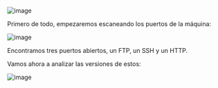 ![image](https://github.com/user-attachments/assets/b96bf5ae-f49f-4ead-94c5-c8ea807cd52a)

Primero de todo, empezaremos escaneando los puertos de la máquina:

![image](https://github.com/user-attachments/assets/67238b26-7936-4895-8982-6531b278fc11)

Encontramos tres puertos abiertos, un FTP, un SSH y un HTTP.

Vamos ahora a analizar las versiones de estos:

![image](https://github.com/user-attachments/assets/4b218112-6ae6-436a-a148-fc4abf49e22b)
